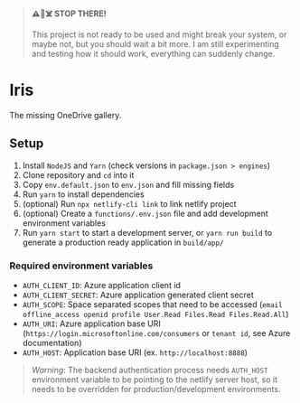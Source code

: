 > **⚠️🚨☠️ STOP THERE!**
>
> This project is not ready to be used and might break your system, or maybe not, but you should wait a bit more.
> I am still experimenting and testing how it should work, everything can suddenly change.

# Iris

The missing OneDrive gallery.

## Setup

1. Install `NodeJS` and `Yarn` (check versions in `package.json > engines`)
1. Clone repository and `cd` into it
1. Copy `env.default.json` to `env.json` and fill missing fields
1. Run `yarn` to install dependencies
1. (optional) Run `npx netlify-cli link` to link netlify project
1. (optional) Create a `functions/.env.json` file and add development environment variables
1. Run `yarn start` to start a development server, or `yarn run build` to generate a production ready application in `build/app/`

### Required environment variables

- `AUTH_CLIENT_ID`: Azure application client id
- `AUTH_CLIENT_SECRET`: Azure application generated client secret
- `AUTH_SCOPE`: Space separated scopes that need to be accessed (`email offline_access openid profile User.Read Files.Read Files.Read.All`)
- `AUTH_URI`: Azure application base URI (`https://login.microsoftonline.com/consumers` or `tenant id`, see Azure documentation)
- `AUTH_HOST`: Application base URI (ex. `http://localhost:8888`)

> _Warning_: The backend authentication process needs `AUTH_HOST` environment variable
> to be pointing to the netlify server host, so it needs to be overridden for production/development environments.
